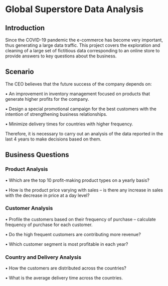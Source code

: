 # Global Superstore Data Analysis
## Introduction
Since the COVID-19 pandemic the e-commerce has become very important, thus generating a large data traffic. This project covers the exploration and cleaning of a large set of fictitious data corresponding to an online store to provide answers to key questions about the business.
## Scenario
The CEO  believes that the future success of the company depends on:

• An improvement in inventory management focused on products that generate higher profits for the company.

• Design a special promotional campaign for the best customers with the intention of strengthening business relationships.

• Minimize delivery times for countries with higher frequency.

Therefore, it is necessary to carry out an analysis of the data reported in the last 4 years to make decisions based on them.
## Business Questions
### Product Analysis
•	Which are the top 10 profit-making product types on a yearly basis?

•	How is the product price varying with sales – is there any increase in sales with the decrease in price at a day level?
### Customer Analysis
•	Profile the customers based on their frequency of purchase – calculate frequency of purchase for each customer.

•	Do the high frequent customers are contributing more revenue?

•	Which customer segment is most profitable in each year?
### Country and Delivery Analysis
•	How the customers are distributed across the countries?

•	What is the average delivery time across the countries.
